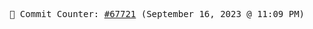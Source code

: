 <p align="center">
    <samp>
        📮 Commit Counter: <a href="https://github.com/Javascript-void0/Javascript-void0/commits/main">#67721</a> (September 16, 2023 @ 11:09 PM)
    </samp>
</p>